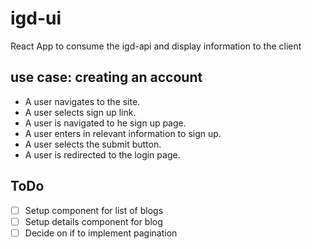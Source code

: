 # igd-ui
React App to consume the igd-api and display information to the client

## use case: creating an account

- A user navigates to the site.
- A user selects sign up link.
- A user is navigated to he sign up page.
- A user enters in relevant information to sign up.
- A user selects the submit button.
- A user is redirected to the login page.

## ToDo

- [ ] Setup component for list of blogs
- [ ] Setup details component for blog
- [ ] Decide on if to implement pagination
